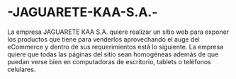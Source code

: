 # -JAGUARETE-KAA-S.A.-
La empresa JAGUARETE KAA S.A. quiere realizar un sitio web para exponer los productos que tiene para venderlos aprovechando el auge del eCommerce y dentro de sus requerimientos está lo siguiente.  La empresa quiere que todas las páginas del sitio sean homogéneas además de que puedan verse bien en computadoras de escritorio, tablets o teléfonos celulares.
